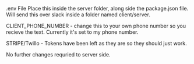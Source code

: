<!-- @format -->

.env File
Place this inside the server folder, along side the package.json file. Will send this over slack inside a folder named client/server.

CLIENT_PHONE_NUMBER - change this to your own phone number so you recieve the text. Currently it's set to my phone number.

STRIPE/Twillo - Tokens have been left as they are so they should just work.

No further changes requried to server side.
